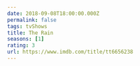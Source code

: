 ```yaml
---
date: 2018-09-08T18:00:00.000Z
permalink: false
tags: tvShows
title: The Rain
seasons: [1]
rating: 3
url: https://www.imdb.com/title/tt6656238
---
```


